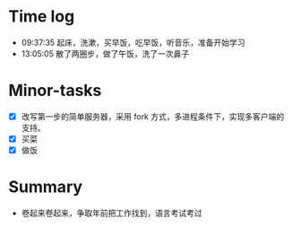 # Time log

- 09:37:35 起床，洗漱，买早饭，吃早饭，听音乐，准备开始学习
- 13:05:05 散了两圈步，做了午饭，洗了一次鼻子

# Minor-tasks

- [x] 改写第一步的简单服务器，采用 fork 方式，多进程条件下，实现多客户端的支持。
- [x] 买菜
- [x] 做饭

# Summary

- 卷起来卷起来，争取年前把工作找到，语言考试考过
